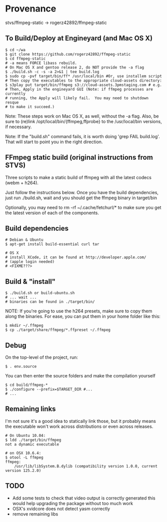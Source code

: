 Provenance
==========
stvs/ffmpeg-static -> rogerz42892/ffmpeg-static

To Build/Deploy at Engineyard (and Mac OS X)
--------------------------------------------

	$ cd ~/wa 
	$ git clone https://github.com/rogerz42892/ffmpeg-static
	$ cd ffmpeg-static
	# -a means FORCE libass rebuild.
	# On Mac OS X and gentoo release 2, do NOT provide the -a flag
	$ ./build.sh -c -s -a 2>&1 | tee build.log	
	$ sudo cp -pvf target/bin/ff* /usr/local/bin #Or, use installem script
	# Then copy the executables to the appropriate cloud-assets directory:
	$ s3play put target/bin/ffmpeg s3://cloud-assets.3pmstaging.com # e.g.
	# Then, Apply in the engineyard GUI (Note: if ffmpeg processes are currently
	# running, the Apply will likely fail.  You may need to shutdown resque
	# to make it succeed.)

Note: These steps work on Mac OS X, as well, without the -a flag.
Also, be sure to (re)link /opt/local/bin/{ffmpeg,ffprobe} to the 
/usr/local/bin versions, if necessary.

Note: If the "build.sh" command fails, it is worth doing 'grep FAIL build.log'.  
That will start to point you in the right direction.

FFmpeg static build (original instructions from STVS)
------------------------------------------------------

Three scripts to make a static build of ffmpeg with all the latest codecs (webm + h264).

Just follow the instructions below. Once you have the build dependencies,
just run ./build.sh, wait and you should get the ffmpeg binary in target/bin

Optionally, you may need to rm -rf ~/.cache/fetchurl/* to make sure you get
the latest version of each of the components.

Build dependencies
------------------

    # Debian & Ubuntu
    $ apt-get install build-essential curl tar

	# OS X
	# install XCode, it can be found at http://developer.apple.com/
	# (apple login needed)
	# <FIXME???>

Build & "install"
-----------------

    $ ./build.sh or build-ubuntu.sh
    # ... wait ...
    # binaries can be found in ./target/bin/

NOTE: If you're going to use the h264 presets, make sure to copy them along the binaries. 
For ease, you can put them in your home folder like this:

    $ mkdir ~/.ffmpeg
    $ cp ./target/share/ffmpeg/*.ffpreset ~/.ffmpeg

Debug
-----

On the top-level of the project, run:

	$ . env.source
	
You can then enter the source folders and make the compilation yourself

	$ cd build/ffmpeg-*
	$ ./configure --prefix=$TARGET_DIR #...
	# ...

Remaining links
---------------

I'm not sure it's a good idea to statically link those, but it probably
means the executable won't work across distributions or even across releases.

    # On Ubuntu 10.04:
    $ ldd ./target/bin/ffmpeg 
	not a dynamic executable

    # on OSX 10.6.4:
    $ otool -L ffmpeg 
	ffmpeg:
		/usr/lib/libSystem.B.dylib (compatibility version 1.0.0, current version 125.2.0)

TODO
----

 * Add some tests to check that video output is correctly generated
   this would help upgrading the package without too much work
 * OSX's xvidcore does not detect yasm correctly
 * remove remaining libs
 
